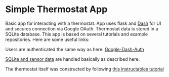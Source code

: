 # Simple Thermostat App

Basic app for interacting with a thermostat. App uses flask and [Dash](https://dash.plot.ly/) for UI and secures connection via Google OAuth. Thermostat data is stored in a SQLite database. This app is based on several tutorials and example repositories. Here are some useful links:

Users are authenticated the same way as here: [Google-Dash-Auth](https://github.com/lucaschapin/dash-google-auth)

[SQLite and sensor data](https://www.hackster.io/mjrobot/from-data-to-graph-a-web-journey-with-flask-and-sqlite-4dba35) are handled basically as described here.

The thermostat itself was constructed by following [this instructables tutorial](https://www.instructables.com/id/Cheap-Web-connected-Thermostat/)



